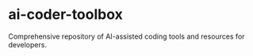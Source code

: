 # ai-coder-toolbox
Comprehensive repository of AI-assisted coding tools and resources for developers.
